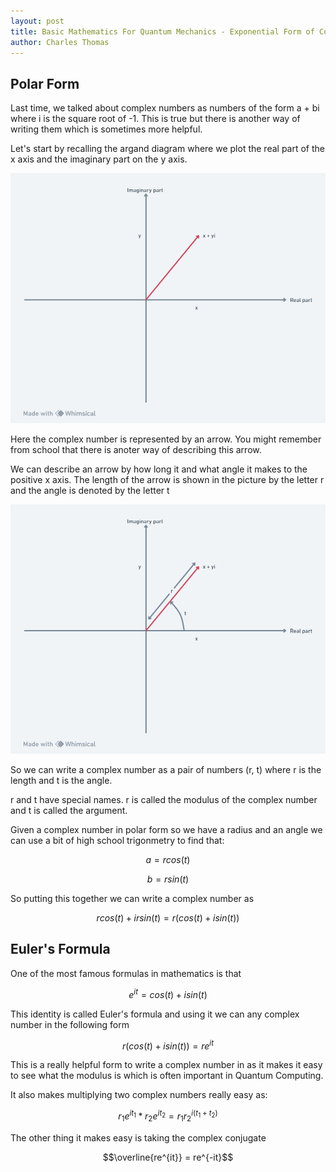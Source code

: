 ```yaml
---
layout: post
title: Basic Mathematics For Quantum Mechanics - Exponential Form of Complex Numbers
author: Charles Thomas
---
```


## Polar Form

Last time, we talked about complex numbers as numbers of the form a + bi where i is the square root of -1. This is true but there is another way of writing them which is sometimes more helpful.

Let's start by recalling the argand diagram where we plot the real part of the x axis and the imaginary part on the y axis.

![Argand Diagram](/assets/exponentialform/argand.png)

Here the complex number is represented by an arrow. You might remember from school that there is anoter way of describing this arrow.

We can describe an arrow by how long it and what angle it makes to the positive x axis. The length of the arrow is shown in the picture by the letter r and the angle is denoted by the letter t

![Polar Form](/assets/exponentialform/polar.png)

So we can write a complex number as a pair of numbers (r, t) where r is the length and t is the angle.

r and t have special names. r is called the modulus of the complex number and t is called the argument. 

Given a complex number in polar form so we have a radius and an angle we can use a bit of high school trigonmetry to find that:

$$a = r cos(t)$$

$$b = rsin(t)$$

So putting this together we can write a complex number as 

$$rcos(t) + irsin(t) = r(cos(t) + i sin(t))$$

## Euler's Formula
One of the most famous formulas in mathematics is that

$$e^{it} = cos(t) + isin(t)$$

This identity is called Euler's formula and using it we can any complex number in the following form

$$r(cos(t) + i sin(t)) = re^{it}$$

This is a really helpful form to write a complex number in as it makes it easy to see what the modulus is which is often important in Quantum Computing.

It also makes multiplying two complex numbers really easy as:

$$r_1e^{it_1} * r_2e^{it_2} = r_1r_2^{i(t_1+t_2)}$$

The other thing it makes easy is taking the complex conjugate

$$\overline{re^{it}} = re^{-it}$$